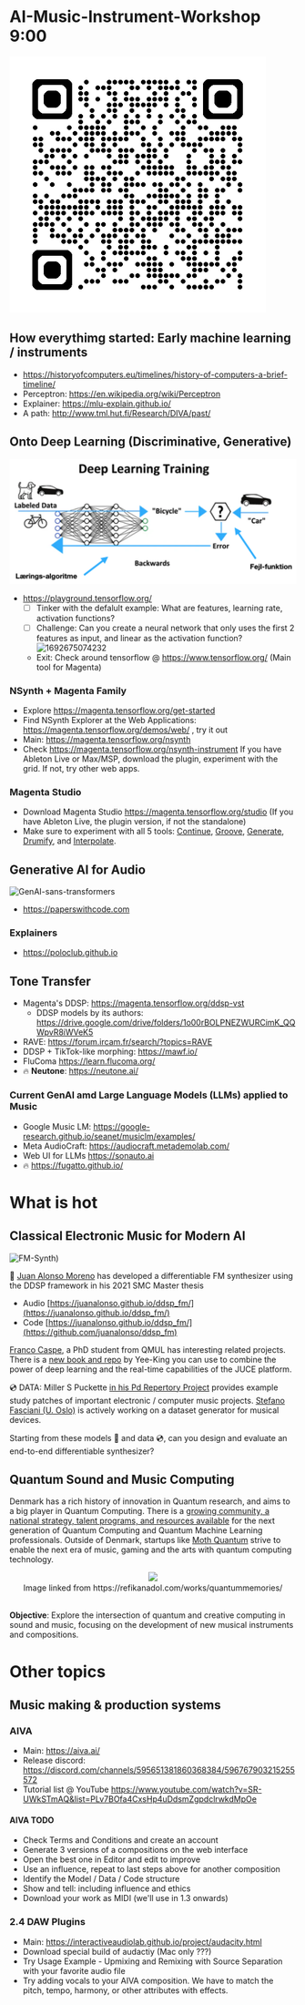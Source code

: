 # AI-Music-Instrument-Workshop 9:00
![qrcode](image/README/qrcode_github.com.png)

## How everythimg started: Early machine learning / instruments
- https://historyofcomputers.eu/timelines/history-of-computers-a-brief-timeline/ 
- Perceptron: https://en.wikipedia.org/wiki/Perceptron
- Explainer: https://mlu-explain.github.io/
- A path: http://www.tml.hut.fi/Research/DIVA/past/ 

## Onto Deep Learning (Discriminative, Generative)
![Deep Learning](image/README/DL-Discriminative.png)

- https://playground.tensorflow.org/
    - [ ] Tinker with the defalult example: What are features, learning rate, activation functions?
    - [ ] Challenge: Can you create a neural network that only uses the first 2 features as input, and linear as the activation function?
  ![1692675074232](image/README/1692675074232.png)
    - Exit: Check around tensorflow @ https://www.tensorflow.org/ (Main tool for Magenta)

### NSynth + Magenta Family 

- Explore https://magenta.tensorflow.org/get-started
- Find NSynth Explorer at the Web Applications: https://magenta.tensorflow.org/demos/web/ , try it out
- Main: https://magenta.tensorflow.org/nsynth
- Check https://magenta.tensorflow.org/nsynth-instrument If you have Ableton Live or Max/MSP, download the plugin, experiment with the grid. If not, try other web apps.

### Magenta Studio 
- Download Magenta Studio https://magenta.tensorflow.org/studio (If you have Ableton Live, the plugin version, if not the standalone)
- Make sure to experiment with all 5 tools: [Continue](https://magenta.tensorflow.org/studio/standalone#continue), [Groove](https://magenta.tensorflow.org/studio/standalone#groove), [Generate](https://magenta.tensorflow.org/studio/standalone#generate), [Drumify](https://magenta.tensorflow.org/studio/standalone#drumify), and [Interpolate](https://magenta.tensorflow.org/studio/standalone#interpolate). 

## Generative AI for Audio
![GenAI-sans-transformers](https://miro.medium.com/v2/resize:fit:1400/format:webp/1*_5GpdejeOvt61ew4aPtT_g.png)
- https://paperswithcode.com
### Explainers
- https://poloclub.github.io

## Tone Transfer
- Magenta's DDSP: https://magenta.tensorflow.org/ddsp-vst
  - DDSP models by its authors: https://drive.google.com/drive/folders/1o00rBOLPNEZWURCimK_QQWpvR8iWVeK5
- RAVE: https://forum.ircam.fr/search/?topics=RAVE 
- DDSP + TikTok-like morphing: https://mawf.io/
- FluComa https://learn.flucoma.org/ 
- 🔥 **Neutone**: https://neutone.ai/ 

### Current GenAI amd Large Language Models (LLMs) applied to Music

* Google Music LM: https://google-research.github.io/seanet/musiclm/examples/
* Meta AudioCraft: https://audiocraft.metademolab.com/
* Web UI for LLMs https://sonauto.ai
* 🔥 https://fugatto.github.io/ 

# What is hot

## Classical Electronic Music for Modern AI
![FM-Synth](https://juanalonso.github.io/ddsp_fm/img/anim_vae01.gif))

🚀 [Juan Alonso Moreno](https://github.com/juanalonso) has developed a differentiable FM synthesizer using the DDSP framework in his 2021 SMC Master thesis 

- Audio [https://juanalonso.github.io/ddsp_fm/](https://juanalonso.github.io/ddsp_fm/)
- Code [https://juanalonso.github.io/ddsp_fm/](https://github.com/juanalonso/ddsp_fm)

[Franco Caspe](https://fcaspe.github.io/), a PhD student from QMUL has interesting related projects. There is a [new book and repo](https://github.com/yeeking/ai-enhanced-audio-book) by Yee-King you can use to combine the power of deep learning and the real-time capabilities of the JUCE platform.

💿 DATA: Miller S Puckette [in his Pd Repertory Project](https://msp.ucsd.edu/pdrp/) provides example study patches of important electronic / computer music projects. [Stefano Fasciani (U. Oslo)](https://github.com/stefanofasciani/DGMD) is actively working on a dataset generator for musical devices. 

Starting from these models 🚀 and data 💿, can you design and evaluate an end-to-end differentiable synthesizer? 

## Quantum Sound and Music Computing
Denmark has a rich history of innovation in Quantum research, and aims to a big player in Quantum Computing. There is a [growing community, a national strategy, talent programs, and resources available](https://dqc.dk/) for the next generation of Quantum Computing and Quantum Machine Learning professionals. Outside of Denmark, startups like [Moth Quantum](https://mothquantum.com/) strive to enable the next era of music, gaming and the arts with quantum computing technology.


<div align="middle">
<img src="https://refikanadol.com/wp-content/uploads/2020/12/TROSS_NGVTRNL_1511-Edit-Edit-Edit-2_fullres-2096x1400.jpg" height="384">
<br>Image linked from https://refikanadol.com/works/quantummemories/  
<br>
<br>
</div>

**Objective**: Explore the intersection of quantum and creative computing in sound and music, focusing on the development of new musical instruments and compositions.

# Other topics

## Music making & production systems

### AIVA 

- Main: https://aiva.ai/
- Release discord: https://discord.com/channels/595651381860368384/596767903215255572
- Tutorial list @ YouTube
  https://www.youtube.com/watch?v=SR-UWkSTmAQ&list=PLv7BOfa4CxsHp4uDdsmZgpdclrwkdMpOe

#### AIVA TODO

- Check Terms and Conditions and create an account
- Generate 3 versions of a compositions on the web interface
- Open the best one in Editor and edit to improve
- Use an influence, repeat to last steps above for another composition
- Identify the Model / Data / Code structure
- Show and tell: including influence and ethics
- Download your work as MIDI (we'll use in 1.3 onwards)

### 2.4 DAW Plugins

- Main: https://interactiveaudiolab.github.io/project/audacity.html
- Download special build of audactiy (Mac only ???)
- Try Usage Example - Upmixing and Remixing with Source Separation with your favorite audio file
- Try adding vocals to your AIVA composition. We have to match the pitch, tempo, harmony, or other attributes with effects.


